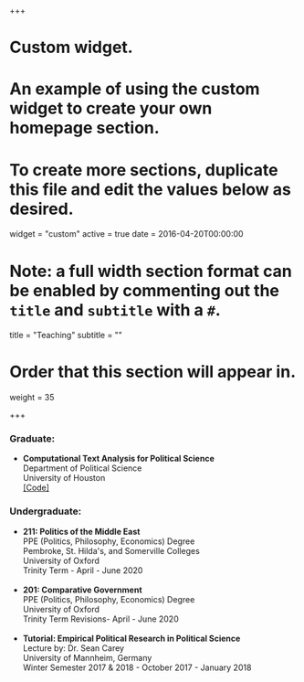 
+++
# Custom widget.
# An example of using the custom widget to create your own homepage section.
# To create more sections, duplicate this file and edit the values below as desired.
widget = "custom"
active = true
date = 2016-04-20T00:00:00

# Note: a full width section format can be enabled by commenting out the `title` and `subtitle` with a `#`.
title = "Teaching"
subtitle = ""

# Order that this section will appear in.
weight = 35

+++
### Graduate:<br/>
- **Computational Text Analysis for Political Science**  <br/> Department of Political Science <br/> University of Houston <br/> [[Code]](https://github.com/aelshehawy/Basics-of-Text-Analysis-for-Political-Science)



### Undergraduate:<br/>
- **211: Politics of the Middle East**  <br/>  PPE (Politics, Philosophy, Economics) Degree<br/> Pembroke, St. Hilda's, and Somerville Colleges<br/> University of Oxford <br/> Trinity Term - April - June 2020<br/> <br/> 
- **201: Comparative Government**   <br/>  PPE (Politics, Philosophy, Economics) Degree <br/> University of Oxford <br/> Trinity Term Revisions- April - June 2020<br/> <br/> 
- **Tutorial: Empirical Political Research in Political Science**   <br/> Lecture by: Dr. Sean Carey<br/>  University of Mannheim, Germany<br/>Winter Semester 2017 & 2018 - October 2017 - January 2018 






